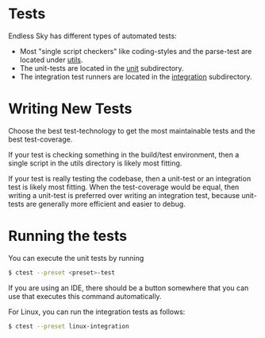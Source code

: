 # Tests

Endless Sky has different types of automated tests:
- Most "single script checkers" like coding-styles and the parse-test are located under [utils](../utils).
- The unit-tests are located in the [unit](./unit) subdirectory.
- The integration test runners are located in the [integration](./integration) subdirectory.

# Writing New Tests

Choose the best test-technology to get the most maintainable tests and the best test-coverage.

If your test is checking something in the build/test environment, then a single script in the utils directory is likely most fitting.

If your test is really testing the codebase, then a unit-test or an integration test is likely most fitting. When the test-coverage would be equal, then writing a unit-test is preferred over writing an integration test, because unit-tests are generally more efficient and easier to debug.

# Running the tests

You can execute the unit tests by running

```bash
$ ctest --preset <preset>-test
```

If you are using an IDE, there should be a button somewhere that you can use that executes this command automatically.

For Linux, you can run the integration tests as follows:

```bash
$ ctest --preset linux-integration
```
